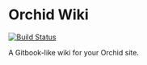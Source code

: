 # Orchid Wiki

[![Build Status](https://travis-ci.org/JavaEden/Orchid.svg?branch=master)](https://travis-ci.org/JavaEden/Orchid)

A Gitbook-like wiki for your Orchid site.
